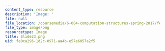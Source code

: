 ```yaml
---
content_type: resource
description: 'Image: '
file: null
file_location: /coursemedia/6-004-computation-structures-spring-2017/fe8ca2961d2c0971aa4be57e6057a2f5_Slide23.png
file_type: image/png
resourcetype: Image
title: Slide23.png
uid: fe8ca296-1d2c-0971-aa4b-e57e6057a2f5
---
```

